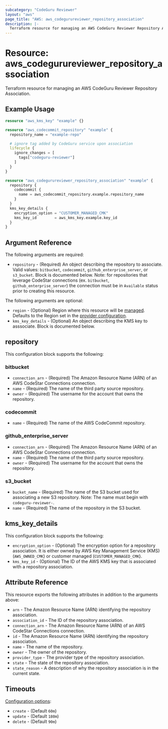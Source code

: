 ```yaml
---
subcategory: "CodeGuru Reviewer"
layout: "aws"
page_title: "AWS: aws_codegurureviewer_repository_association"
description: |-
  Terraform resource for managing an AWS CodeGuru Reviewer Repository Association.
---
```


# Resource: aws_codegurureviewer_repository_association

Terraform resource for managing an AWS CodeGuru Reviewer Repository Association.

## Example Usage

```terraform
resource "aws_kms_key" "example" {}

resource "aws_codecommit_repository" "example" {
  repository_name = "example-repo"

  # ignore tag added by CodeGuru service upon association
  lifecycle {
    ignore_changes = [
      tags["codeguru-reviewer"]
    ]
  }
}

resource "aws_codegurureviewer_repository_association" "example" {
  repository {
    codecommit {
      name = aws_codecommit_repository.example.repository_name
    }
  }
  kms_key_details {
    encryption_option = "CUSTOMER_MANAGED_CMK"
    kms_key_id        = aws_kms_key.example.key_id
  }
}

```

## Argument Reference

The following arguments are required:

* `repository` - (Required) An object describing the repository to associate. Valid values: `bitbucket`, `codecommit`, `github_enterprise_server`, or `s3_bucket`. Block is documented below. Note: for repositories that leverage CodeStar connections (ex. `bitbucket`, `github_enterprise_server`) the connection must be in `Available` status prior to creating this resource.

The following arguments are optional:

* `region` - (Optional) Region where this resource will be [managed](https://docs.aws.amazon.com/general/latest/gr/rande.html#regional-endpoints). Defaults to the Region set in the [provider configuration](https://registry.terraform.io/providers/hashicorp/aws/latest/docs#aws-configuration-reference).
* `kms_key_details` - (Optional) An object describing the KMS key to asssociate. Block is documented below.

## repository

This configuration block supports the following:

### bitbucket

* `connection_arn` - (Required) The Amazon Resource Name (ARN) of an AWS CodeStar Connections connection.
* `name` - (Required) The name of the third party source repository.
* `owner` - (Required) The username for the account that owns the repository.

### codecommit

* `name` - (Required) The name of the AWS CodeCommit repository.

### github_enterprise_server

* `connection_arn` - (Required) The Amazon Resource Name (ARN) of an AWS CodeStar Connections connection.
* `name` - (Required) The name of the third party source repository.
* `owner` - (Required) The username for the account that owns the repository.

### s3_bucket

* `bucket_name` - (Required) The name of the S3 bucket used for associating a new S3 repository. Note: The name must begin with `codeguru-reviewer-`.
* `name` - (Required) The name of the repository in the S3 bucket.

## kms_key_details

This configuration block supports the following:

* `encryption_option` - (Optional) The encryption option for a repository association. It is either owned by AWS Key Management Service (KMS) (`AWS_OWNED_CMK`) or customer managed (`CUSTOMER_MANAGED_CMK`).
* `kms_key_id` - (Optional) The ID of the AWS KMS key that is associated with a repository association.

## Attribute Reference

This resource exports the following attributes in addition to the arguments above:

* `arn` - The Amazon Resource Name (ARN) identifying the repository association.
* `association_id` - The ID of the repository association.
* `connection_arn` - The Amazon Resource Name (ARN) of an AWS CodeStar Connections connection.
* `id` - The Amazon Resource Name (ARN) identifying the repository association.
* `name` - The name of the repository.
* `owner` - The owner of the repository.
* `provider_type` - The provider type of the repository association.
* `state` - The state of the repository association.
* `state_reason` - A description of why the repository association is in the current state.

## Timeouts

[Configuration options](https://developer.hashicorp.com/terraform/language/resources/syntax#operation-timeouts):

* `create` - (Default `60m`)
* `update` - (Default `180m`)
* `delete` - (Default `90m`)
